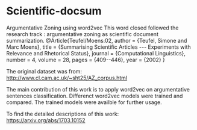 # Scientific-docsum
Argumentative Zoning using word2vec
This word closed followed the research track : argumentative zoning as scientific document summarization.
@Article{Teufel/Moens:02,
  author = 	 {Teufel, Simone and Marc Moens},
  title = 	 {Summarising Scientific Articles --- Experiments with 
                  Relevance and Rhetorical Status},
  journal = 	  {Computational Linguistics},
  number =        4, 
  volume =        28, 
  pages =         {409--446},
  year = 	  {2002}
}

The original dataset was from: http://www.cl.cam.ac.uk/~sht25/AZ_corpus.html

The main contribution of this work is to apply word2vec on argumentative sentences classification. 
Differenct word2vec models were trained and compared. 
The trained models were availble for further usage.

To find the detailed descriptions of this work: https://arxiv.org/abs/1703.10152

